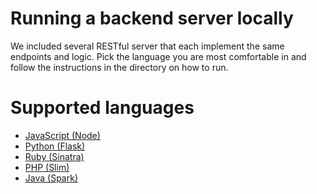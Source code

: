 # Running a backend server locally

We included several RESTful server that each implement the same endpoints and logic.
Pick the language you are most comfortable in and follow the instructions in the directory on how to run.

# Supported languages

- [JavaScript (Node)](node/README.md)
- [Python (Flask)](python/README.md)
- [Ruby (Sinatra)](ruby/README.md)
- [PHP (Slim)](php-slim/README.md)
- [Java (Spark)](java/README.md)
